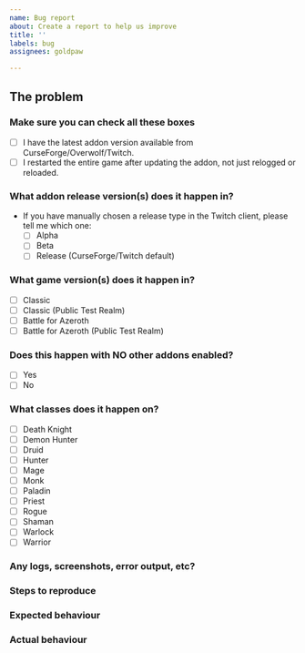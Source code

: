 ```yaml
---
name: Bug report
about: Create a report to help us improve
title: ''
labels: bug
assignees: goldpaw

---
```


## The problem  
<!--Briefly describe the issue you are experiencing below. Tell us what you were trying to do and what happened instead. Remember, this is _not_ a place to ask questions. For questions, go to [our Discord](https://discord.gg/MUSfWXd) server, just remember to read the rules and keep in mind nobody there are paid, we're all just gaming enthusiasts and volunteers.-->

### Make sure you can check all these boxes  
<!--The game only finds new files on game startup, not on character relogs or interface reloads. So make sure you exit the game when updating addons to avoid this.-->
- [ ] I have the latest addon version available from CurseForge/Overwolf/Twitch.
- [ ] I restarted the entire game after updating the addon, not just relogged or reloaded. 

### What addon release version(s) does it happen in?  
- If you have manually chosen a release type in the Twitch client, please tell me which one:
	- [ ] Alpha
	- [ ] Beta
	- [ ] Release (CurseForge/Twitch default)

### What game version(s) does it happen in?  
<!--The game uses different addon APIs in different versions, so this matters a lot.-->
- [ ] Classic 
- [ ] Classic (Public Test Realm) 
- [ ] Battle for Azeroth 
- [ ] Battle for Azeroth (Public Test Realm) 

### Does this happen with NO other addons enabled?  
<!--This is helpful because it tells us whether it's an addon bug or addon conflict.-->
- [ ] Yes 
- [ ] No 

### What classes does it happen on?  
<!--This is helpful because the issue could be related to databases or class powers that differ in code from class to class. So even though it might not appear to be a class related issue, the bug itself could be just that. You don't have to check all classes, though, just list the ones you experienced the bug on!-->
- [ ] Death Knight 
- [ ] Demon Hunter 
- [ ] Druid 
- [ ] Hunter 
- [ ] Mage 
- [ ] Monk 
- [ ] Paladin 
- [ ] Priest 
- [ ] Rogue 
- [ ] Shaman 
- [ ] Warlock 
- [ ] Warrior 

### Any logs, screenshots, error output, etc?  
<!--Post any screenshots and paste any shorter error logs below. If it’s long, please paste to https://ghostbin.com/ and insert the link here instead.-->

### Steps to reproduce  
<!--If possible, tell us how to reproduce this issue. If you don't know exactly how to, please tell us what you were doing when it happened, in as much detail as possible. Include class, specialization, what quest/instance/battleground you were doing etc.-->

### Expected behaviour  
<!--Tell us what should happen.-->

### Actual behaviour  
<!--Tell us what happens instead.-->
